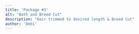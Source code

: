 ```yaml
---
title: 'Package #3'
alt: "Bath and Breed Cut"
description: "Hair trimmed to desired length & Breed Cut"
author: 'Debi'
---
```

